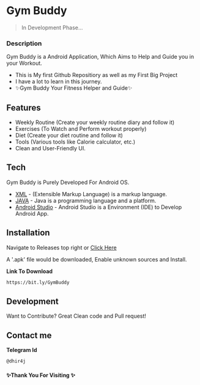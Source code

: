 # Gym Buddy
> In Development Phase...

### Description
Gym Buddy is a Android Application, Which Aims to Help and Guide you in your Workout.

- This is My first Github Repositiory as well as my First Big Project
- I have a lot to learn in this journey.
- ✨Gym Buddy Your Fitness Helper and Guide✨

## Features

- Weekly Routine (Create your weekly routine diary and follow it)
- Exercises (To Watch and Perform workout properly)
- Diet (Create your diet routine and follow it)
- Tools (Various tools like Calorie calculator, etc.)
- Clean and User-Friendly UI.

## Tech

Gym Buddy is Purely Developed For Android OS.

- [XML] - (Extensible Markup Language) is a markup language.
- [JAVA] - Java is a programming language and a platform. 
- [Android Studio] - Android Studio is a Environment (IDE) to Develop Android App.

## Installation

Navigate to Releases top right
or 
[Click Here](https://bit.ly/GymBuddy)

A '.apk' file would be downloaded, Enable unknown sources and Install.

**Link To Download**

```sh
https://bit.ly/GymBuddy
```


## Development

Want to Contribute? Great
Clean code and Pull request!


## Contact me
**Telegram Id**
```sh
@dhir4j
```

   [XML]: <https://developer.mozilla.org/en-US/docs/Web/XML/XML_introduction>
   [JAVA]: <https://www.oracle.com/in/java/>
   [Android Studio]: <https://developer.android.com/studio/intro>
#### ✨Thank You For Visiting ✨
